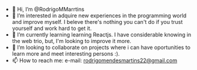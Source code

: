 - 👋 Hi, I’m @RodrigoMMarrtins
- 👀 I’m interested in adquire new experiences in the programming world and improve myself. I beleve there's nothing you can't do if you trust yourself and work hard to get it.
- 🌱 I’m currently learning learning Reactjs. I have considerable knowing in the web trio, but, I'm looking to improve it more.
- 💞️ I’m looking to collaborate on projects where i can have oportunities to learn more and meet interesting persons :).
- 📫 How to reach me: e-mail: rodrigomendesmartins22@gmail.com
